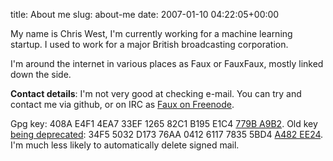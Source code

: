 title: About me
slug: about-me
date: 2007-01-10 04:22:05+00:00

My name is Chris West, I'm currently working for a machine learning startup. I used to work for a major British broadcasting corporation.

I'm around the internet in various places as Faux or FauxFaux, mostly linked down the side.

<strong>Contact details</strong>:
I'm not very good at checking e-mail.  You can try and contact me via github, or on IRC as <a href="irc://irc.eu.freenode.net/Faux">Faux on Freenode</a>.

Gpg key: 408A E4F1 4EA7 33EF 1265  82C1 B195 E1C4 <a href="https://ssl.goeswhere.com/keys.asc">779B A9B2</a>.  Old key <a href="https://ssl.goeswhere.com/key-transition-2011-10-10.txt.asc">being deprecated</a>: 34F5 5032 D173 76AA 0412  6117 7835 5BD4 <a href="http://wwwkeys.uk.pgp.net:11371/pks/lookup?op=vindex&search=0x78355BD4A482EE24">A482 EE24</a>.  I'm much less likely to automatically delete signed mail.
